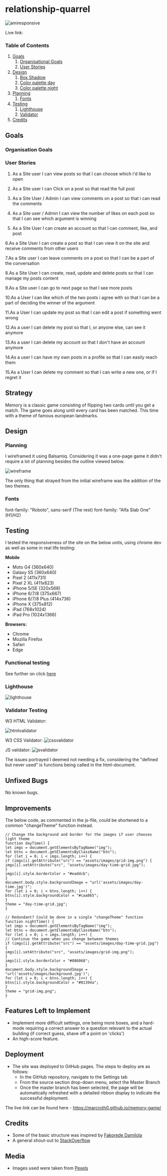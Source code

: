 # relationship-quarrel

![amiresponsive]()

Live link:

### Table of Contents

1. [Goals](#goals)
   1. [Organisational Goals](#organisation-goals)
   2. [User Stories](#user-stories)
2. [Design](#design)
   1. [Box Shadow](#box-shadow)
   2. [Color palette day](#color-palette-day)
   3. [Color palette night](#color-palette-night)
3. [Planning](#planning)
   1. [Fonts](#fonts)
4. [Testing](#testing)
   1. [Lighthouse](#lighthouse)
   2. [Validator](#validator-testing)
5. [Credits](#credits)

## Goals

### Organisation Goals

### User Stories

1. As a Site user I can view posts so that I can choose which i'd like to open

2. As a Site user I can Click on a post so that read the full post

3. As a Site User / Admin I can view comments on a post so that i can read the comments

4. As a Site user / Admin I can view the number of likes on each post so that I can see which argument is winning

5. As a Site User I can create an account so that I can comment, like, and post

6.As a Site User I can create a post so that I can view it on the site and receive comments from other users

7.As a Site user I can leave comments on a post so that I can be a part of the conversation

8.As a Site User I can create, read, update and delete posts so that I can manage my posts content

9.As a Site user I can go to next page so that I see more posts

10.As a User I can like which of the two posts i agree with so that I can be a part of deciding the winner of the argument

11.As a User I can update my post so that I can edit a post if something went wrong

12.As a user I can delete my post so that I, or anyone else, can see it anymore

13.As a user I can delete my account so that I don't have an account anymore

14.As a user I can have my own posts in a profile so that I can easily reach them

15.As a User I can delete my comment so that I can write a new one, or if I regret it

## Strategy

Memory is a classic game consisting of flipping two cards until you get a match. The game goes along until every card has been matched. This time with a theme of famous european landmarks.

## Design

### Planning

I wireframed it using Balsamiq. Considering it was a one-page game it didn't require a lot of planning besides the outline viewed below.

![wireframe](assets/images/readme-planning.png)

The only thing that strayed from the initial wireframe was the addition of the two themes.

### Fonts

font-family: "Roboto", sans-serif (The rest)
font-family: "Alfa Slab One" (H1/H2)

## Testing

I tested the responsiveness of the site on the below units, using chrome dev as well as some in real life testing:

**Mobile**

- Moto G4 (360x640)
- Galaxy S5 (360x640)
- Pixel 2 (411x731)
- Pixel 2 XL (411x823)
- iPhone 5/SE (320x568)
- iPhone 6/7/8 (375x667)
- iPhone 6/7/8 Plus (414x736)
- iPhone X (375x812)
- iPad (768x1024)
- iPad Pro (1024x1366)

**Browsers:**

- Chrome
- Mozilla Firefox
- Safari
- Edge

### Functional testing

See further on click [here](assets/testing.md)

### Lighthouse

![lighthouse](assets/images/lighthouse-memory-readme.png)

### Validator Testing

W3 HTML Validator:

![htmlvalidator](assets/images/html-validator-readme.png)

W3 CSS Validator:
![cssvalidator](assets/images/css-validator-readme.png)

JS validator:
![jsvalidator](assets/images/js-validator-readme.png)

The issues portrayed I deemed not needing a fix, considering the "defined but never used" is functions being called in the html-document.

## Unfixed Bugs

No known bugs.

## Improvements

The below code, as commented in the js-file, could be shortened to a common "changeTheme" function instead.

```
// Change the background and border for the images if user chooses light theme
function dayTime() {
let imgs = document.getElementsByTagName("img");
let btns = document.getElementsByClassName("btn");
for (let i = 0; i < imgs.length; i++) {
if (imgs[i].getAttribute("src") == "assets/images/grid-img.png") {
imgs[i].setAttribute("src", "assets/images/day-time-grid.jpg");
}
imgs[i].style.borderColor = "#eaddcb";
}
document.body.style.backgroundImage = "url('assets/images/day-time.jpg')";
for (let i = 0; i < btns.length; i++) {
btns[i].style.backgroundColor = "#caa865";
}
theme = "day-time-grid.jpg";
}

// Redundant? Could be done in a single "changeTheme" function
function nightTime() {
let imgs = document.getElementsByTagName("img");
let btns = document.getElementsByClassName("btn");
for (let i = 0; i < imgs.length; i++) {
// Continue the game when you change between themes
if (imgs[i].getAttribute("src") == "assets/images/day-time-grid.jpg") {
imgs[i].setAttribute("src", "assets/images/grid-img.png");
}
imgs[i].style.borderColor = "#086068";
}
document.body.style.backgroundImage = "url('assets/images/background.jpg')";
for (let i = 0; i < btns.length; i++) {
btns[i].style.backgroundColor = "#01394a";
}
theme = "grid-img.png";
}
```

## Features Left to Implement

- Implement more difficult settings, one being more boxes, and a hard-mode requiring a correct answer to a question relevant to the actual building (if correct guess, shave off a point on 'clicks')
- An high-score feature.

## Deployment

- The site was deployed to GitHub pages. The steps to deploy are as follows:
  - In the GitHub repository, navigate to the Settings tab
  - From the source section drop-down menu, select the Master Branch
  - Once the master branch has been selected, the page will be automatically refreshed with a detailed ribbon display to indicate the successful deployment.

The live link can be found here - https://marcroth0.github.io/memory-game/

## Credits

- Some of the basic structure was inspired by [Fakorede Damilola](https://dev.to/fakorededamilola/create-a-memory-game-with-js-1l9j)
- A general shout-out to [StackOverflow](https://stackoverflow.com/)

## Media

- Images used were taken from [Pexels](https://www.pexels.com/photo/photo-of-skyline-at-night-3075993/)

